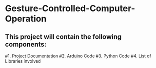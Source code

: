 # Gesture-Controlled-Computer-Operation
## This project will contain the following components:
#1. Project Documentation
#2. Arduino Code
#3. Python Code
#4. List of Libraries involved
